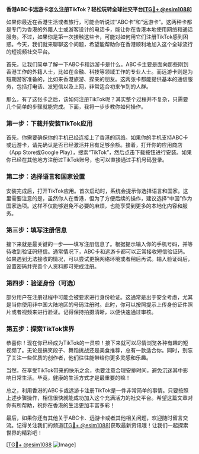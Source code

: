 **香港ABC卡远游卡怎么注册TikTok？轻松玩转全球社交平台[[TG💪+ @esim1088](https://t.me/s/esim1088)]**

如果你最近在香港生活或者旅行，可能会听说过“ABC卡”和“远游卡”。这两种卡都是专门为香港的外籍人士或游客设计的电话卡，能让你在香港本地使用网络和通话服务。不过，如果你是第一次接触这些卡，可能对如何用它们注册TikTok感到困惑。今天，我们就来聊聊这个问题，希望能帮助你在香港顺利地加入这个全球流行的短视频社交平台。

首先，让我们简单了解一下ABC卡和远游卡是什么。ABC卡主要是面向那些刚到香港工作的外籍人士，比如在金融、科技等领域工作的专业人士。而远游卡则是为短期游客准备的，比如来香港旅游、探亲的朋友。这两张卡都能提供基本的通信服务，包括打电话、发短信以及上网，非常适合初来乍到的人群。

那么，有了这张卡之后，该如何注册TikTok呢？其实整个过程并不复杂，只需要几个简单的步骤就能完成。下面，我将一步步教你如何操作。

### 第一步：下载并安装TikTok应用

首先，你需要确保你的手机已经连接上了香港的网络。如果你的手机支持ABC卡或远游卡，请先确认是否已经激活并且有足够余额。接着，打开你的应用商店（App Store或Google Play），搜索“TikTok”，然后点击下载按钮进行安装。如果你已经在其他地方注册过TikTok账号，也可以直接通过手机号码登录。

### 第二步：选择语言和国家设置

安装完成后，打开TikTok应用。首次启动时，系统会提示你选择语言和国家。这里需要注意的是，虽然你人在香港，但为了方便后续的操作，建议选择“中国”作为国家选项。这样不仅能够避免不必要的麻烦，也能享受到更多的本地化内容和服务。

### 第三步：填写注册信息

接下来就是最关键的一步——填写注册信息了。根据提示输入你的手机号码，并等待收到验证码短信。通常情况下，ABC卡和远游卡都可以正常接收短信验证码。如果遇到无法接收的情况，可以尝试更换网络环境或者稍后再试。输入验证码后，设置密码并完善个人资料即可完成注册。

### 第四步：验证身份（可选）

部分用户在注册过程中可能会被要求进行身份验证。这通常是出于安全考虑，尤其是当你使用非中国大陆地区的号码注册时。此时，你可以按照提示上传身份证件照片或者视频来进行验证。记得保持拍摄清晰，以便快速通过审核。

### 第五步：探索TikTok世界

恭喜你！现在你已经成为TikTok的一员啦！接下来就可以尽情浏览各种有趣的短视频了。无论是搞笑段子、舞蹈挑战还是美食推荐，总有一款适合你。同时，别忘了关注一些优质的创作者，他们往往能带给你更多灵感和乐趣。

当然，在享受TikTok带来的快乐之余，也要注意合理安排时间，避免沉迷其中影响日常生活。毕竟，健康的生活方式才是最重要的嘛！

总之，利用香港的ABC卡或远游卡注册TikTok是一件非常简单的事情。只要按照上述步骤操作，相信很快就能成功加入这个充满活力的社交平台。希望这篇文章对你有所帮助，祝你在香港的生活更加丰富多彩！

最后，如果你还有其他关于ABC卡、远游卡或者其他相关问题，欢迎随时留言交流。记得关注我们的频道[[TG💪+ @esim1088](https://t.me/s/esim1088)]获取最新资讯哦！让我们一起探索世界的精彩吧！

[[TG💪+ @esim1088](https://t.me/s/esim1088) ![Image](https://i.postimg.cc/4NQfJmqS/Snipaste-2025-05-13-00-14-12.png)]
